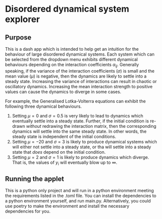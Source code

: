 # Disordered dynamical system explorer
## Purpose
This is a dash app which is intended to help get an intuition for the behaviour of large disordered dynamical systems. Each system which can be selected from the dropdown menu exhibits different dynamical behaviours depending on the interaction coefficients $\alpha_{ij}$. Generally speaking, if the variance of the interaction coefficients ($\sigma$) is small and the mean value ($\mu$) is negative, then the dynamics are likely to settle into a steady state. Increasing the variance of interactions can result in chaotic or oscillatory dynamics. Increasing the mean interaction strength to positive values can cause the dynamics to diverge in some cases. 

For example, the Generalised Lotka-Volterra equations can exhibit the following three dynamical behaviours. 
1. Setting $\mu=0$ and $\sigma=0.5$ is very likely to lead to dynamics which eventually settle into a steady state. Further, if the initial condition is re-drawn *without* redrawing the interaction matrix, then the corresponding dynamics will settle into the same steady state. In other words, the steady state is independent of the initial conditions. 
2. Setting $\mu=-20$ and $\sigma=3$ is likely to produce dynamical systems which will either not settle into a steady state, or tha will settle into a steady state that *does* depend on the initial condition. 
3. Setting $\mu=2$ and $\sigma=1$ is likely to produce dynamics which diverge. That is, the values of $y_i$ will eventually blow up to $\infty$.

## Running the applet
This is a python only project and will run in a python environment meeting the requirements listed in the .toml file. You can install the dependencies to a python environment yourself, and run main.py. Alternatively, you could use poetry to make the environment and install the necessary dependencies for you.